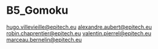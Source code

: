 # B5_Gomoku

hugo.villevieille@epitech.eu
alexandre.aubert@epitech.eu
robin.chaprentier@epitech.eu
valentin.pierrel@epitech.eu
marceau.bernelin@epitech.eu
